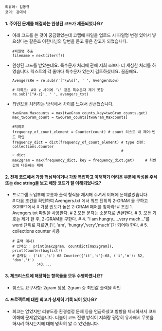 ```리뷰어: 김동규```  
```코더: 강대식```

#### 1. 주어진 문제를 해결하는 완성된 코드가 제출되었나요?  

* 아래 코드를 쓴 것이 궁금했었는데 코랩에 파일을 업로드 시 파일명 변경 있어서 넣으셨다는 같은조 이한나님의 답변을 듣고 좋은 참고가 되었습니다.
  
      #파일명 추출
      filename = next(iter(f))
* 완성된 코드를 받았는데요. 특수문자 처리에 관해 저희 조보다 더 세심한 처리를 하였습니다. 텍스트의 각 줄마다 특수문자 있는지 검토하셨네요. 꼼꼼해요.
  
      AvengersRe = re.sub(r'[^\w\s]', ' ', AvengersLow)
      
      # 저희조: A와 z 사이에 '\' 같은 특수문자 제거 못함  
      re.sub('[^A-z]', ' ', avengers_txt)  
* 최빈값을 처리하는 방식에서 차이를 느껴서 신선했습니다.
  
      twoGram_Maxcounts = max(twoGram_counts,key=twoGram_counts.get)  
      max_twoGram_count = twoGram_counts[twoGram_Maxcounts]  
      
      #저희조  
      frequency_of_count_element = Counter(count) # count 리스트 내 페어:빈도 확인  
      frequency_dict = dict(frequency_of_count_element) # type 전환: collections.Counter  
                                                        #                        ☞ dict  
      max2gram = max(frequency_dict, key = frequency_dict.get)     # 최빈값에 대응하는 페어  

#### 2. 전체 코드에서 가장 핵심적이거나 가장 복잡하고 이해하기 어려운 부분에 작성된 주석 또는 doc string을 보고 해당 코드가 잘 이해되었나요?
* 프로그램 도입부에 흐름과 출력 형식을 제시해 주셔서 이해에 문제없었습니다.     
      # 다음 조건을 확인하여 Avengers.txt 에서 워드 단위의 2-GRAM 을 구하고 SCRIPT에서
      # 가장 빈도가 높은 2-GRAM 페어를 찾아라!
      # 조건 1. Avengers.txt 파일을 사용한다.
      #     2.모든 문자는 소문자로 변환한다.
      #     3. 모든 기호는 제거 한 후, 2-GRAM을 구한다.
      #     4. "I am hungry.....very much..."를 word 단위로 자르면,['i', 'am', 
               'hungry','very','much']가 되어야 한다.
      #     5. collections counter 사용
     
      # 출력 예시)
      # 입력값 : print(max2gram, countdict[max2gram]), print(Counter(baglist))
      # 출력값 : ('it','s') 68 Counter({'it','s'}:68, ('i','m'): 52, 'don','t') 
                 :43,...

#### 3. 체크리스트에 해당하는 항목들을 모두 수행하였나요?  

* 퀘스트 요구사항: 2gram 생성, 2gram 중 최빈값 출력을 확인


#### 4. 프로젝트에 대한 회고가 상세히 기록 되어 있나요?  

* 회고는 없었지만 리뷰도중 환경설정 문제 등을 언급하셨고 방향을 제시하셔서 코드 이해에 문제없었습니다. 더불어 코드 진행 방식이 저희랑 굉장히 유사해서 무엇을 하시려 하시는지에 대해 명확히 알 수 있었습니다.  
